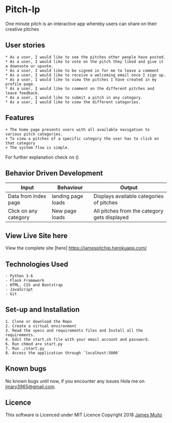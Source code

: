 # Pitch-Ip

One minute pitch is an interactive app whereby users can share on their creative pitches

## User stories

    * As a user, I would like to see the pitches other people have posted.
    * As a user, I would like to vote on the pitch they liked and give it  a downvote or upvote.
    * As a user, I would like to be signed in for me to leave a comment
    * As a user, I would like to receive a welcoming email once I sign up.
    * As a user, I would like to view the pitches I have created in my profile page.
    * As a user, I would like to comment on the different pitches and leave feedback.
    * As a user, I would like to submit a pitch in any category.
    * As a user, I would like to view the different categories.

## Features

    + The home page presents users with all available navigation to various pitch categories.
    + To view a pitches of a specific category the user has to click on that category
    + The system flow is simple.

For further explanation check on ()

## Behavior Driven Development

| Input                 | Behaviour          | Output                                       |
| --------------------- | ------------------ | -------------------------------------------- |
| Data from index page  | landing page loads | Displays available categories of pitches     |
| Click on any category | New page loads     | All pitches from the category gets displayed |

## View Live Site here

View the complete site [here] https://jamespitchip.herokuapp.com/

## Technologies Used

    - Python 3.6
    - Flask Framework
    - HTML, CSS and Bootstrap
    - JavaScript
    - Git

## Set-up and Installation

    1. Clone or download the Repo
    2. Create a virtual environment
    3. Read the specs and requirements files and Install all the requirements.
    4. Edit the start.sh file with your email account and password.
    6. Run chmod a+x start.py
    7. Run ./start.py
    8. Access the application through `localhost:5000`

## Known bugs

No known bugs until now, if you encounter any issues Hola me on [jmary3965@gmail.com](jamesmu475@gmail.com).

## Licence

This software is Licenced under MIT Licence
Copyright 2018 [James Muito](https://opensource.org)
